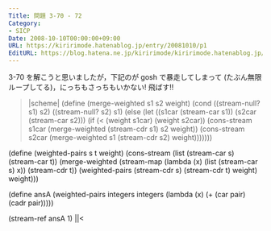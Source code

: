 ```yaml
---
Title: 問題 3-70 - 72
Category:
- SICP
Date: 2008-10-10T00:00:00+09:00
URL: https://kiririmode.hatenablog.jp/entry/20081010/p1
EditURL: https://blog.hatena.ne.jp/kiririmode/kiririmode.hatenablog.jp/atom/entry/8454420450078214046
---
```



3-70 を解こうと思いましたが，下記のが gosh で暴走してしまって (たぶん無限ループしてる)，にっちもさっちもいかない! 飛ばす!! 

>|scheme|
(define (merge-weighted s1 s2 weight)
  (cond ((stream-null? s1) s2)
        ((stream-null? s2) s1)
        (else
         (let ((s1car (stream-car s1))
               (s2car (stream-car s2)))
           (if (< (weight s1car) (weight s2car))
               (cons-stream s1car (merge-weighted (stream-cdr s1) s2 weight))
               (cons-stream s2car (merge-weighted s1 (stream-cdr s2) weight)))))))

(define (weighted-pairs s t weight)
  (cons-stream
   (list (stream-car s) (stream-car t))
   (merge-weighted
    (stream-map (lambda (x) (list (stream-car s) x))
                (stream-cdr t))
    (weighted-pairs (stream-cdr s) (stream-cdr t) weight)
    weight)))

(define ansA
  (weighted-pairs integers integers (lambda (x) (+ (car pair) (cadr pair)))))

(stream-ref ansA 1)
||<
